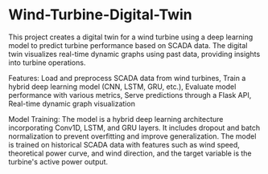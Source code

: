 # Wind-Turbine-Digital-Twin
This project creates a digital twin for a wind turbine using a deep learning model to predict turbine performance based on SCADA data. The digital twin visualizes real-time dynamic graphs using past data, providing insights into turbine operations.

Features: 
Load and preprocess SCADA data from wind turbines,
Train a hybrid deep learning model (CNN, LSTM, GRU, etc.),
Evaluate model performance with various metrics,
Serve predictions through a Flask API,
Real-time dynamic graph visualization

Model Training: 
The model is a hybrid deep learning architecture incorporating Conv1D, LSTM, and GRU layers.
It includes dropout and batch normalization to prevent overfitting and improve generalization.
The model is trained on historical SCADA data with features such as wind speed, theoretical power curve, and wind direction, and the target variable is the turbine's active power output.
